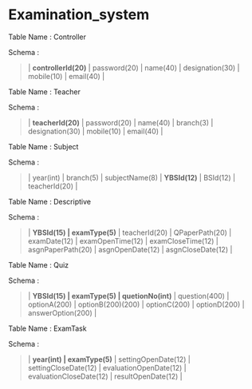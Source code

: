 # Examination_system

Table Name : Controller

Schema :
> | **controllerId(20)** | password(20) | name(40) | designation(30) | mobile(10) | email(40) |

Table Name : Teacher

Schema :
> | **teacherId(20)** | password(20) | name(40) | branch(3) | designation(30) | mobile(10) | email(40) |

Table Name : Subject

Schema :
> | year(int) | branch(5) | subjectName(8) | **YBSId(12)** | BSId(12) | teacherId(20) |

Table Name : Descriptive

Schema :
> | **YBSId(15) | examType(5)** | teacherId(20) | QPaperPath(20) | examDate(12) | examOpenTime(12) | examCloseTime(12) | asgnPaperPath(20) | asgnOpenDate(12) | asgnCloseDate(12) |

Table Name : Quiz

Schema :
> | **YBSId(15) | examType(5) | quetionNo(int)** | question(400) | optionA(200) | optionB(200)(200) | optionC(200) | optionD(200) | answerOption(200) |

Table Name : ExamTask

Schema :
> | **year(int) | examType(5)** | settingOpenDate(12) | settingCloseDate(12) | evaluationOpenDate(12) | evaluationCloseDate(12) | resultOpenDate(12) |
